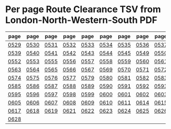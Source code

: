 # Per page Route Clearance TSV from London-North-Western-South PDF

|page|page|page|page|page|page|page|page|page|page|
|----|----|----|----|----|----|----|----|----|----|
|[0529](tsv/pg_0529.tsv)|[0530](tsv/pg_0530.tsv)|[0531](tsv/pg_0531.tsv)|[0532](tsv/pg_0532.tsv)|[0533](tsv/pg_0533.tsv)|[0534](tsv/pg_0534.tsv)|[0535](tsv/pg_0535.tsv)|[0536](tsv/pg_0536.tsv)|[0537](tsv/pg_0537.tsv)|[0538](tsv/pg_0538.tsv)|
|[0539](tsv/pg_0539.tsv)|[0540](tsv/pg_0540.tsv)|[0541](tsv/pg_0541.tsv)|[0542](tsv/pg_0542.tsv)|[0543](tsv/pg_0543.tsv)|[0544](tsv/pg_0544.tsv)|[0545](tsv/pg_0545.tsv)|[0549](tsv/pg_0549.tsv)|[0550](tsv/pg_0550.tsv)|[0551](tsv/pg_0551.tsv)|
|[0552](tsv/pg_0552.tsv)|[0553](tsv/pg_0553.tsv)|[0555](tsv/pg_0555.tsv)|[0556](tsv/pg_0556.tsv)|[0557](tsv/pg_0557.tsv)|[0558](tsv/pg_0558.tsv)|[0559](tsv/pg_0559.tsv)|[0560](tsv/pg_0560.tsv)|[0561](tsv/pg_0561.tsv)|[0562](tsv/pg_0562.tsv)|
|[0563](tsv/pg_0563.tsv)|[0564](tsv/pg_0564.tsv)|[0565](tsv/pg_0565.tsv)|[0566](tsv/pg_0566.tsv)|[0567](tsv/pg_0567.tsv)|[0569](tsv/pg_0569.tsv)|[0570](tsv/pg_0570.tsv)|[0571](tsv/pg_0571.tsv)|[0572](tsv/pg_0572.tsv)|[0573](tsv/pg_0573.tsv)|
|[0574](tsv/pg_0574.tsv)|[0575](tsv/pg_0575.tsv)|[0576](tsv/pg_0576.tsv)|[0577](tsv/pg_0577.tsv)|[0579](tsv/pg_0579.tsv)|[0580](tsv/pg_0580.tsv)|[0581](tsv/pg_0581.tsv)|[0582](tsv/pg_0582.tsv)|[0583](tsv/pg_0583.tsv)|[0584](tsv/pg_0584.tsv)|
|[0585](tsv/pg_0585.tsv)|[0586](tsv/pg_0586.tsv)|[0587](tsv/pg_0587.tsv)|[0588](tsv/pg_0588.tsv)|[0589](tsv/pg_0589.tsv)|[0590](tsv/pg_0590.tsv)|[0591](tsv/pg_0591.tsv)|[0592](tsv/pg_0592.tsv)|[0593](tsv/pg_0593.tsv)|[0594](tsv/pg_0594.tsv)|
|[0595](tsv/pg_0595.tsv)|[0596](tsv/pg_0596.tsv)|[0597](tsv/pg_0597.tsv)|[0598](tsv/pg_0598.tsv)|[0599](tsv/pg_0599.tsv)|[0600](tsv/pg_0600.tsv)|[0601](tsv/pg_0601.tsv)|[0602](tsv/pg_0602.tsv)|[0603](tsv/pg_0603.tsv)|[0604](tsv/pg_0604.tsv)|
|[0605](tsv/pg_0605.tsv)|[0606](tsv/pg_0606.tsv)|[0607](tsv/pg_0607.tsv)|[0608](tsv/pg_0608.tsv)|[0609](tsv/pg_0609.tsv)|[0610](tsv/pg_0610.tsv)|[0611](tsv/pg_0611.tsv)|[0614](tsv/pg_0614.tsv)|[0615](tsv/pg_0615.tsv)|[0616](tsv/pg_0616.tsv)|
|[0617](tsv/pg_0617.tsv)|[0618](tsv/pg_0618.tsv)|[0619](tsv/pg_0619.tsv)|[0621](tsv/pg_0621.tsv)|[0622](tsv/pg_0622.tsv)|[0623](tsv/pg_0623.tsv)|[0624](tsv/pg_0624.tsv)|[0625](tsv/pg_0625.tsv)|[0626](tsv/pg_0626.tsv)|[0627](tsv/pg_0627.tsv)|
|[0628](tsv/pg_0628.tsv)||||||||||

